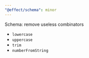 ```yaml
---
"@effect/schema": minor
---
```


Schema: remove useless combinators

- `lowercase`
- `uppercase`
- `trim`
- `numberFromString`
